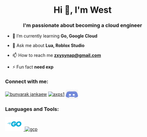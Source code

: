 <h1 align="center">Hi 👋, I'm West</h1>
<h3 align="center">I'm passionate about becoming a cloud engineer</h3>

- 🌱 I’m currently learning **Go, Google Cloud**

- 💬 Ask me about **Lua, Roblox Studio**

- 📫 How to reach me **zxysynap@gmail.com**

- ⚡ Fun fact **need exp**

<h3 align="left">Connect with me:</h3>
<p align="left">
<a href="https://www.facebook.com/Zxysynap" target="blank"><img align="center" src="https://raw.githubusercontent.com/rahuldkjain/github-profile-readme-generator/master/src/images/icons/Social/facebook.svg" alt="bunyarak jankaew" height="30" width="40" /></a>
<a href="https://instagram.com/axps1" target="blank"><img align="center" src="https://raw.githubusercontent.com/rahuldkjain/github-profile-readme-generator/master/src/images/icons/Social/instagram.svg" alt="axps1" height="30" width="40" /></a>
<a href="https://discordapp.com/users/1276448177830105155" target="blank"><img align="center" src="https://github.com/ZxySynap/logo/blob/main/discord.png" alt="1276448177830105155" height="30" width="40" /></a>
</p>

<h3 align="left">Languages and Tools:</h3>
<p align="left"> <a href="https://golang.org" target="_blank" rel="noreferrer"> <img src="https://raw.githubusercontent.com/ZxySynap/logo/refs/heads/main/Golang%20Go.png" alt="go" width="60" height="45"/> <a href="https://cloud.google.com" target="_blank" rel="noreferrer"> <img src="https://www.vectorlogo.zone/logos/google_cloud/google_cloud-icon.svg" alt="gcp" width="40" height="40"/> </a> </p>
